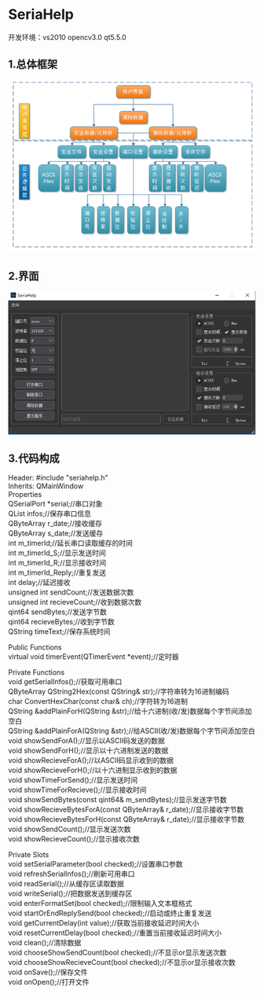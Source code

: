 # SeriaHelp
开发环境：vs2010 opencv3.0 qt5.5.0
## 1.总体框架
![](https://github.com/hanAndHan/SeriaHelp/blob/master/img/%E6%A1%86%E6%9E%B6.png)
## 2.界面
![](https://github.com/hanAndHan/SeriaHelp/blob/master/img/%E7%95%8C%E9%9D%A2.png)
## 3.代码构成
Header:	#include "seriahelp.h"</br>
Inherits:	QMainWindow</br>
Properties</br>
QSerialPort *serial;//串口对象</br>
QList<QSerialPortInfo> infos;//保存串口信息</br>
QByteArray r_date;//接收缓存</br>
QByteArray s_date;//发送缓存</br>
int m_timerId;//延长串口读取缓存的时间</br>
int m_timerId_S;//显示发送时间</br>
int m_timerId_R;//显示接收时间</br>
int m_timerId_Reply;//重复发送</br>
int delay;//延迟接收</br>
unsigned int sendCount;//发送数据次数</br>
unsigned int recieveCount;//收到数据次数</br>
qint64 sendBytes;//发送字节数</br>
qint64 recieveBytes;//收到字节数</br>
QString timeText;//保存系统时间</br>

Public Functions</br>
virtual void timerEvent(QTimerEvent *event);//定时器</br>

Private Functions</br>
void getSerialInfos();//获取可用串口</br>
QByteArray QString2Hex(const QString& str);//字符串转为16进制编码</br>
char ConvertHexChar(const char& ch);//字符转为16进制</br>
QString &addPlainForH(QString &str);//给十六进制(收/发)数据每个字节间添加空白</br>
QString &addPlainForA(QString &str);//给ASCII(收/发)数据每个字节间添加空白</br>
void showSendForA();//显示以ASCII码发送的数据</br>
void showSendForH();//显示以十六进制发送的数据</br>
void showRecieveForA();//以ASCII码显示收到的数据</br>
void showRecieveForH();//以十六进制显示收到的数据</br>
void showTimeForSend();//显示发送时间</br>
void showTimeForRecieve();//显示接收时间</br>
void showSendBytes(const qint64& m_sendBytes);//显示发送字节数</br>
void showRecieveBytesForA(const QByteArray& r_date);//显示接收字节数</br>
void showRecieveBytesForH(const QByteArray& r_date);//显示接收字节数</br>
void showSendCount();//显示发送次数</br>
void showRecieveCount();//显示接收次数</br>

Private Slots</br>
void setSerialParameter(bool checked);//设置串口参数</br>
void refreshSerialInfos();//刷新可用串口</br>
void readSerial();//从缓存区读取数据</br>
void writeSerial();//把数据发送到缓存区</br>
void enterFormatSet(bool checked);//限制输入文本框格式</br>
void startOrEndReplySend(bool checked);//启动或终止重复发送</br>
void getCurrentDelay(int value);//获取当前接收延迟时间大小</br>
void resetCurrentDelay(bool checked);//重置当前接收延迟时间大小</br>
void clean();//清除数据</br>
void chooseShowSendCount(bool checked);//不显示or显示发送次数</br>
void chooseShowRecieveCount(bool checked);//不显示or显示接收次数</br>
void onSave();//保存文件</br>
void onOpen();//打开文件</br>
